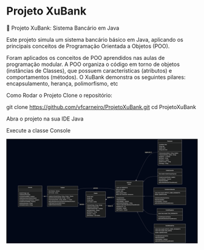 # Projeto XuBank
🏦 Projeto XuBank: Sistema Bancário em Java

Este projeto simula um sistema bancário básico em Java, aplicando os principais conceitos de Programação Orientada a Objetos (POO).


Foram aplicados os conceitos de POO aprendidos nas aulas de programação modular. A POO organiza o código em torno de objetos (instâncias de Classes), que possuem características (atributos) e comportamentos (métodos). O XuBank demonstra os seguintes pilares: encapsulamento, herança, polimorfismo, etc


Como Rodar o Projeto
Clone o repositório:

git clone https://github.com/vfcarneiro/ProjetoXuBank.git
cd ProjetoXuBank

Abra o projeto na sua IDE Java 

Execute a classe Console

![DIAGRAMA UML](mermaid-diagram-2025-06-13-235120.png
)
